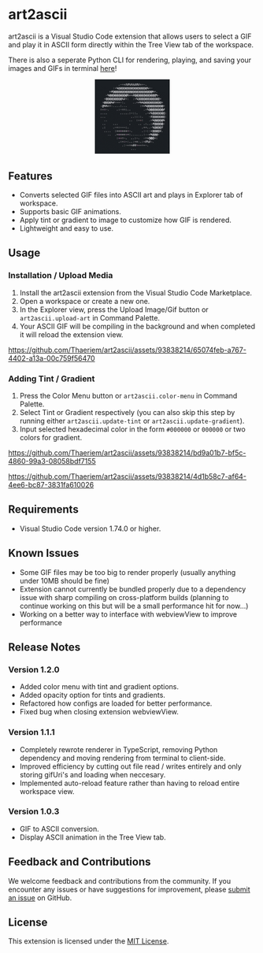 # art2ascii

art2ascii is a Visual Studio Code extension that allows users to select a GIF and play it in ASCII form directly within the Tree View tab of the workspace. 

There is also a seperate Python CLI for rendering, playing, and saving your images and GIFs in terminal [here](https://github.com/Thaeriem/art2ascii/tree/1.0.3)!

<p align="center">
<img src="vsce-extension/assets/ascii_pedro.gif" alt="Pedro" style="width: 30%;">
</p>

## Features

- Converts selected GIF files into ASCII art and plays in Explorer tab of workspace.
- Supports basic GIF animations.
- Apply tint or gradient to image to customize how GIF is rendered.
- Lightweight and easy to use.

## Usage

### Installation / Upload Media
1. Install the art2ascii extension from the Visual Studio Code Marketplace.
2. Open a workspace or create a new one.
3. In the Explorer view, press the Upload Image/Gif button or `art2ascii.upload-art` in Command Palette.
4. Your ASCII GIF will be compiling in the background and when completed it will reload the extension view.

https://github.com/Thaeriem/art2ascii/assets/93838214/65074feb-a767-4402-a13a-00c759f56470

### Adding Tint / Gradient
1. Press the Color Menu button or `art2ascii.color-menu` in Command Palette.
2. Select Tint or Gradient respectively (you can also skip this step by running either `art2ascii.update-tint` or `art2ascii.update-gradient`).
3. Input selected hexadecimal color in the form `#000000` or `000000` or two colors for gradient.

https://github.com/Thaeriem/art2ascii/assets/93838214/bd9a01b7-bf5c-4860-99a3-08058bdf7155

https://github.com/Thaeriem/art2ascii/assets/93838214/4d1b58c7-af64-4ee6-bc87-3831fa610026

## Requirements

- Visual Studio Code version 1.74.0 or higher.

## Known Issues

- Some GIF files may be too big to render properly (usually anything under 10MB should be fine)
- Extension cannot currently be bundled properly due to a dependency issue with sharp compiling on cross-platform builds (planning to continue working on this but will be a small performance hit for now...)
- Working on a better way to interface with webviewView to improve performance

## Release Notes


### Version 1.2.0
- Added color menu with tint and gradient options.
- Added opacity option for tints and gradients.
- Refactored how configs are loaded for better performance.
- Fixed bug when closing extension webviewView.

### Version 1.1.1
- Completely rewrote renderer in TypeScript, removing Python dependency and moving rendering from terminal to client-side.
- Improved efficiency by cutting out file read / writes entirely and only storing gifUri's and loading when neccesary.
- Implemented auto-reload feature rather than having to reload entire workspace view.

### Version 1.0.3
- GIF to ASCII conversion.
- Display ASCII animation in the Tree View tab.

## Feedback and Contributions

We welcome feedback and contributions from the community. If you encounter any issues or have suggestions for improvement, please [submit an issue](https://github.com/Thaeriem/art2ascii/issues) on GitHub.

## License

This extension is licensed under the [MIT License](https://github.com/Thaeriem/art2ascii/blob/main/LICENSE).
